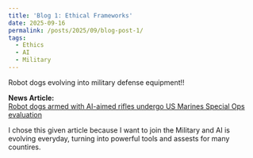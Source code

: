```yaml
---
title: 'Blog 1: Ethical Frameworks'
date: 2025-09-16
permalink: /posts/2025/09/blog-post-1/
tags:
  - Ethics
  - AI
  - Military 
---
```


Robot dogs evolving into military defense equipment!!

**News Article:**  
[Robot dogs armed with AI-aimed rifles undergo US Marines Special Ops evaluation](https://arstechnica.com/gadgets/2024/05/robot-dogs-armed-with-ai-targeting-rifles-undergo-us-marines-special-ops-evaluation/)

I chose this given article because I want to join the Military and AI is evolving everyday, turning into powerful tools and assests for many countires.
